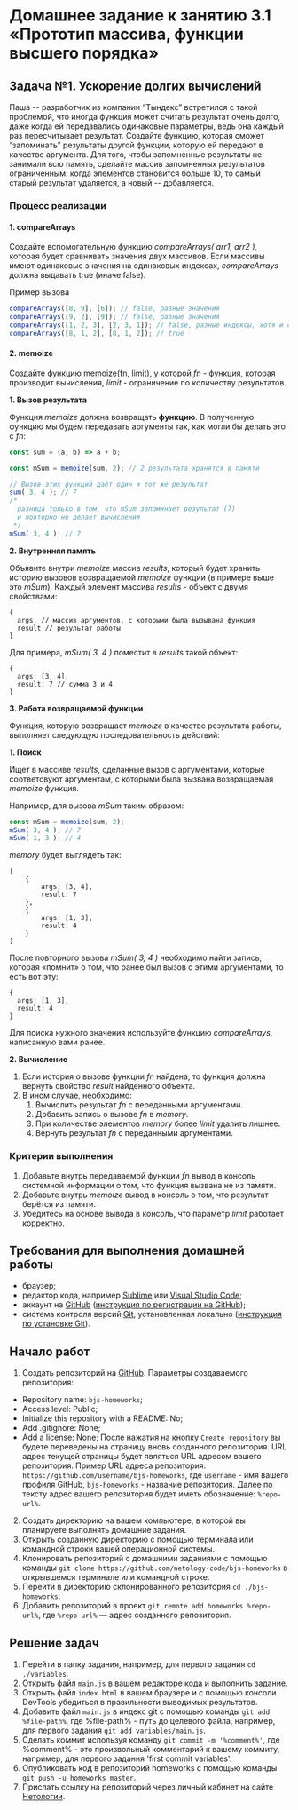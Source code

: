 # Домашнее задание к занятию 3.1 «Прототип массива, функции высшего порядка» 

## Задача №1. Ускорение долгих вычислений

Паша -- разработчик из компании “Тындекс” встретился с такой проблемой, 
что иногда функция может считать результат очень долго, даже когда ей 
передавались одинаковые параметры, ведь она каждый раз пересчитывает 
результат. Создайте функцию, которая сможет “запоминать” 
результаты другой функции, которую ей передают в качестве аргумента. 
Для того, чтобы запомненные результаты не занимали всю память, 
сделайте массив запомненных результатов ограниченным: когда элементов 
становится больше 10, то самый старый результат удаляется, а новый -- добавляется.

### Процесс реализации

#### 1. compareArrays

Создайте вспомогательную функцию *compareArrays( arr1, arr2 )*, которая 
будет сравнивать значения двух массивов. Если массивы имеют одинаковые значения
на одинаковых индексах, *compareArrays* должна выдавать true (иначе false).

Пример вызова

```javascript
compareArrays([8, 9], [6]); // false, разные значения
compareArrays([9, 2], [9]); // false, разные значения
compareArrays([1, 2, 3], [2, 3, 1]); // false, разные индексы, хотя и одинаковые значения
compareArrays([8, 1, 2], [8, 1, 2]); // true
```
#### 2. memoize

Создайте функцию memoize(fn, limit), у которой *fn* - функция, 
которая производит вычисления, *limit* - ограничение по количеству результатов.

**1. Вызов результата**

Функция *memoize* должна возвращать **функцию**. В полученную функцию мы 
будем передавать аргументы так, как могли бы делать это с *fn*: 

```javascript
const sum = (a, b) => a + b;

const mSum = memoize(sum, 2); // 2 результата хранятся в памяти

// Вызов этих функций даёт один и тот же результат
sum( 3, 4 ); // 7
/* 
  разница только в том, что mSum запоминает результат (7)
  и повторно не делает вычисления
 */
mSum( 3, 4 ); // 7
```

**2. Внутренняя память**

Объявите внутри *memoize* массив *results*, который будет хранить
историю вызовов возвращаемой *memoize* функции (в примере выше это *mSum*).
Каждый элемент массива *results* - объект с двумя свойствами:

```
{
  args, // массив аргументов, с которыми была вызывана функция
  result // результат работы
}
```

Для примера, *mSum( 3, 4 )* поместит в *results* такой объект:

```
{
  args: [3, 4],
  result: 7 // сумма 3 и 4
}
```

**3. Работа возвращаемой функции**

Функция, которую возвращает *memoize* в качестве результата работы,
выполняет следующую последовательность действий:

**1. Поиск**
 
Ищет в массиве *results*, сделанные вызов с аргументами, которые соответсвуют
аргументам, с которыми была вызвана возвращаемая *memoize* функция.

Например, для вызова *mSum* таким образом:

```javascript
const mSum = memoize(sum, 2);
mSum( 3, 4 ); // 7
mSum( 1, 3 ); // 4
```

*memory* будет выглядеть так:

```
[
    {
        args: [3, 4],
        result: 7
    },
    {
        args: [1, 3],
        result: 4
    }
]
``` 

После повторного вызова *mSum( 3, 4 )* необходимо найти запись, 
которая «помнит» о том, что ранее был вызов с этими аргументами, то есть вот эту:

```
{
  args: [1, 3],
  result: 4
}
```

Для поиска нужного значения используйте функцию *compareArrays*, написанную
вами ранее.

**2. Вычисление**

1. Если история о вызове функции *fn* найдена, то функция должна вернуть свойство
*result* найденного объекта.
2. В ином случае, необходимо:
    1. Вычислить результат *fn* с переданными аргументами.
    2. Добавить запись о вызове *fn* в *memory*.
    3. При количестве элементов *memory* более *limit* удалить лишнее.
    4. Вернуть результат *fn* с переданными аргументами.
    
### Критерии выполнения

1. Добавьте внутрь передаваемой функции *fn* вывод в консоль системной
информации о том, что функция вызвана не из памяти.
2. Добавьте внутрь *memoize* вывод в консоль о том, что результат берётся из
памяти.
3. Убедитесь на основе вывода в консоль, что параметр *limit* работает корректно.

## Требования для выполнения домашней работы

* браузер;
* редактор кода, например [Sublime][1] или [Visual Studio Code][2];
* аккаунт на [GitHub][0] ([инструкция по регистрации на GitHub][3]);
* система контроля версий [Git][4], установленная локально ([инструкция по установке Git][5]).

## Начало работ

1. Создать репозиторий на [GitHub][0]. Параметры создаваемого репозитория:
* Repository name: `bjs-homeworks`;
* Access level: Public;
* Initialize this repository with a README: No;
* Add .gitignore: None;
* Add a license: None;
После нажатия на кнопку `Create repository` вы будете переведены на страницу вновь созданного репозитория.
URL адрес текущей страницы будет являться URL адресом вашего репозитория.
Пример URL адреса репозитория: `https://github.com/username/bjs-homeworks`, где `username` - имя вашего профиля GitHub, `bjs-homeworks` - название репозитория. Далее по тексту адрес вашего репозитория будет иметь обозначение: `%repo-url%`.
2. Создать директорию на вашем компьютере, в которой вы планируете выполнять домашние задания.
3. Открыть созданную директорию с помощью терминала или командной строки вашей операционной системы.
4. Клонировать репозиторий с домашними заданиями с помощью команды `git clone https://github.com/netology-code/bjs-homeworks` в открывшемся терминале или командной строке.
5. Перейти в директорию склонированного репозитория `cd ./bjs-homeworks`.
6. Добавить репозиторий в проект `git remote add homeworks %repo-url%`, где `%repo-url%` — адрес созданного репозитория.

## Решение задач
1. Перейти в папку задания, например, для первого задания `cd ./variables`.
2. Открыть файл `main.js` в вашем редакторе кода и выполнить задание.
3. Открыть файл `index.html` в вашем браузере и с помощью консоли DevTools убедиться в правильности выводимых результатов.
4. Добавить файл `main.js` в индекс git с помощью команды `git add %file-path%`, где %file-path% - путь до целевого файла, например, для первого задания `git add variables/main.js`.
5. Сделать коммит используя команду `git commit -m '%comment%'`, где %comment% - это произвольный комментарий к вашему коммиту, например, для первого задания 'first commit variables'.
6. Опубликовать код в репозиторий homeworks с помощью команды `git push -u homeworks master`.
7. Прислать ссылку на репозиторий через личный кабинет на сайте [Нетологии][6].

[0]: https://github.com/
[1]: https://www.sublimetext.com/
[2]: https://code.visualstudio.com/
[3]: https://github.com/netology-code/guides/blob/master/git/github.md
[4]: https://git-scm.com/
[5]: https://github.com/netology-code/guides/blob/master/git/REAMDE.md
[6]: https://netology.ru/


